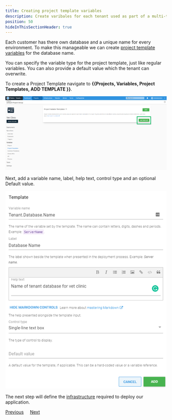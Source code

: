 ```yaml
---
title: Creating project template variables
description: Create varibales for each tenant used as part of a multi-tenant SaaS setup in Octopus Deploy.
position: 50
hideInThisSectionHeader: true
---
```


Each customer has there own database and a unique name for every environment. To make this manageable we can create [project template variables](/docs/tenants/tenant-variables.md#project-variables) for the database name.

You can specify the variable type for the project template, just like regular variables. You can also provide a default value which the tenant can overwrite.

To create a Project Template navigate to **{{Projects, Variables, Project Templates, ADD TEMPLATE }}**.

![](images/creating-new-project-variable-templates.png "width=500")

Next, add a variable name, label, help text, control type and an optional Default value.

![](images/add-new-project-variable-template.png "width=500")

The next step will define the [infrastructure](/docs/tenants/guides/multi-tenant-saas-application/creating-new-octopus-infrastructure.md) required to deploy our application.

<span><a class="btn btn-secondary" href="/docs/tenants/guides/multi-tenant-saas-application/creating-new-tenants">Previous</a></span>&nbsp;&nbsp;&nbsp;&nbsp;&nbsp;<span><a class="btn btn-success" href="/docs/tenants/guides/multi-tenant-saas-application/creating-new-octopus-infrastructure">Next</a></span>